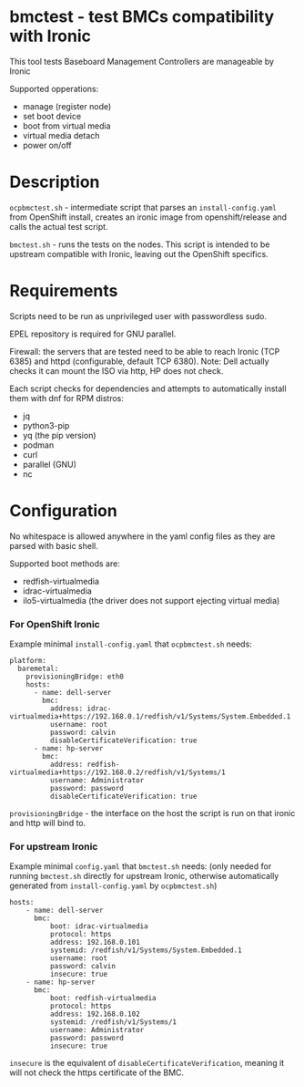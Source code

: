 bmctest - test BMCs compatibility with Ironic
============================================

This tool tests Baseboard Management Controllers are manageable by Ironic

Supported opperations:
- manage (register node)
- set boot device
- boot from virtual media
- virtual media detach
- power on/off

# Description

`ocpbmctest.sh` - intermediate script that parses an `install-config.yaml` from
OpenShift install, creates an ironic image from openshift/release and calls the
actual test script.

`bmctest.sh` - runs the tests on the nodes. This script is intended to be
upstream compatible with Ironic, leaving out the OpenShift specifics.

# Requirements

Scripts need to be run as unprivileged user with passwordless sudo.

EPEL repository is required for GNU parallel.

Firewall: the servers that are tested need to be able to reach Ironic (TCP 6385)
and httpd (configurable, default TCP 6380). Note: Dell actually checks it can
mount the ISO via http, HP does not check.

Each script checks for dependencies and attempts to automatically install them
with dnf for RPM distros:
- jq
- python3-pip
- yq (the pip version)
- podman
- curl
- parallel (GNU)
- nc

# Configuration

No whitespace is allowed anywhere in the yaml config files as they are parsed
with basic shell.

Supported boot methods are:
- redfish-virtualmedia
- idrac-virtualmedia
- ilo5-virtualmedia (the driver does not support ejecting virtual media)

### For OpenShift Ironic
Example minimal `install-config.yaml` that `ocpbmctest.sh` needs:

```
platform:
  baremetal:
    provisioningBridge: eth0
    hosts:
      - name: dell-server
        bmc:
          address: idrac-virtualmedia+https://192.168.0.1/redfish/v1/Systems/System.Embedded.1
          username: root
          password: calvin
          disableCertificateVerification: true
      - name: hp-server
        bmc:
          address: redfish-virtualmedia+https://192.168.0.2/redfish/v1/Systems/1
          username: Administrator
          password: password
          disableCertificateVerification: true
```

`provisioningBridge` - the interface on the host the script is run on that ironic
and http will bind to.

### For upstream Ironic
Example minimal `config.yaml` that `bmctest.sh` needs:
(only needed for running `bmctest.sh` directly for upstream Ironic, otherwise
automatically generated from `install-config.yaml` by `ocpbmctest.sh`)

```
hosts:
    - name: dell-server
      bmc:
          boot: idrac-virtualmedia
          protocol: https
          address: 192.168.0.101
          systemid: /redfish/v1/Systems/System.Embedded.1
          username: root
          password: calvin
          insecure: true
    - name: hp-server
      bmc:
          boot: redfish-virtualmedia
          protocol: https
          address: 192.168.0.102
          systemid: /redfish/v1/Systems/1
          username: Administrator
          password: password
          insecure: true
```

`insecure` is the equivalent of `disableCertificateVerification`, meaning it
will not check the https certificate of the BMC.

